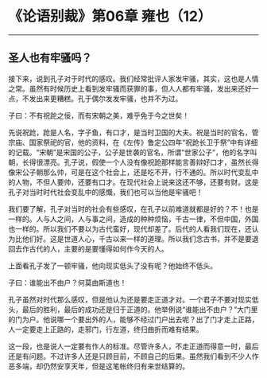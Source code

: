 # 《论语别裁》第06章 雍也（12）

------

## 圣人也有牢骚吗？

接下来，说到孔子对于时代的感叹。我们经常批评人家发牢骚，其实，这也是人情之常。虽然有时候历史上看到发牢骚而获罪的事，但人人都有牢骚，发出来还好一点，不发出来更糟糕。孔于偶尔发发牢骚，也并不为过。

子曰：不有祝跎之佞，而有宋朝之美，难乎免于今之世矣！

先说祝跄，跄是人名，字子鱼，有口才，是当时卫国的大夫。祝是当时的官名，管宗庙、国家祭祀的官，他的资料，在《左传》鲁定公四年“祝跄长卫于祭”中有详细的记载。“宋朝”是宋国的公子，公子是世袭的官名，所谓“世家公子”，他的名字叫朝，长得很漂亮。孔子说，假使一个人没有像祝跄那样能言善辩好口才，虽然长得像宋公子朝那么帅，可是在这个社会上，还是吃不开，行不通的。所以时代变乱中的人物，不但人要帅，还要有口才。在现代社会上说来这还不够，还要有财。这是孔子对当时时代社会变乱中的感慨，我们也可以当他是牢骚吧！

我们要了解，孔子对当时的社会有些感叹，在孔子以前难道就都是好的？不！也是一样的。人与人之间，人与事之间，造成的种种烦恼，千古一律，不但中国，外国也一样的。所以我们不要以为古代蛮好，现代却差了。后代的人看我们现在，还认为比他们好。这是世道人心，千古以来一样的道理。所以我们念古书，并不是要退回去作古代的人，主要的是要懂得如何作今天的人。

上面看孔子发了一顿牢骚，他向现实低头了没有呢？他始终不低头。

子曰：谁能出不由户？何莫由斯道也！

孔子虽然对时代那么感叹，但是他认为还是要走正道才对。一个君子不要对现实低头，最后的胜利，最后的成功还是归于正道的。他举例说“谁能出不由户？”大门里的门为户。他说哪一个要出外的人，能够不经过门户出去呢？出了门才走上正路，人一定要走上正路的，走邪门，行左道，终归曲折而难有结果。

这一段，也是说人一定要有作人的标准。尽管许多人，不走正道而得意一时，最后还是有问题。不过许多人还是只顾目前，不顾自己的后果。虽然我们看到不少人作恶多端，却仍然安享天年，但是这笔帐终归有来世结算的。

